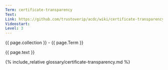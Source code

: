 ```yaml
---
Term: certificate-transparency
Text: 
Link: https://github.com/trustoverip/acdc/wiki/certificate-transparency.md
Videostart: 
Level: 3
---
```


{{ page.collection }} - {{ page.Term }}

   {{ page.text }}

{% include_relative glossary/certificate-transparency.md %}
